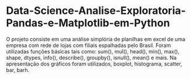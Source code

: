 # Data-Science-Analise-Exploratoria-Pandas-e-Matplotlib-em-Python

O projeto consiste em uma análise simplória de planilhas em excel de uma empresa com rede de lojas com filiais espalhadas pelo Brasil.
Foram utilizadas funções básicas tais como: sum(), mul(), head(), min(), max(), shape, dtypes, info(), describe(), groupby(), isnull(), mean() e mais. 
Na apresentação dos gráficos foram utilizados, boxplot, histograma, scatter, bar, barh.

